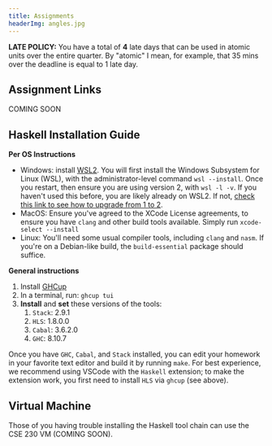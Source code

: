 ```yaml
---
title: Assignments
headerImg: angles.jpg
---
```


**LATE POLICY:** You have a total of **4** late days that can be used 
in atomic units over the entire quarter. By "atomic" I mean, for example, 
that 35 mins over the deadline is equal to 1 late day.

## Assignment Links

COMING SOON

<!-- - [00-lambda](https://classroom.github.com/a/PwNVGSom), due **10/8 at 23:59:59**
- [01-trees](https://classroom.github.com/a/EKaa5k6e), due **10/22 at 23:59:59**
- [02-while](https://classroom.github.com/a/apPaNw-v), due **11/12 at 23:59:59** -->
 
## Haskell Installation Guide

**Per OS Instructions**
- Windows: install [WSL2](https://learn.microsoft.com/en-us/windows/wsl/install). You will first install the Windows Subsystem for Linux (WSL), with the administrator-level command `wsl --install`. Once you restart, then ensure you are using version 2, with `wsl -l -v`. If you haven't used this before, you are likely already on WSL2. If not, [check this link to see how to upgrade from 1 to 2](https://learn.microsoft.com/en-us/windows/wsl/install).
- MacOS: Ensure you've agreed to the XCode License agreements, to ensure you have `clang` and other build tools available. Simply run `xcode-select --install`
- Linux: You'll need some usual compiler tools, including `clang` and `nasm`. If you're on a Debian-like build, the `build-essential` package should suffice.

**General instructions**
1. Install [GHCup](https://www.haskell.org/ghcup/)
2. In a terminal, run: `ghcup tui`
3. **Install** and **set** these versions of the tools: 
	  1. `Stack`: 2.9.1
	  2. `HLS`: 1.8.0.0
	  3. `Cabal`: 3.6.2.0
	  4. `GHC`: 8.10.7

Once you have `GHC`, `Cabal`, and `Stack` installed,
you can edit your homework in your favorite text editor and build it by running `make`.
For best experience, we recommend using VSCode with the `Haskell` extension;
to make the extension work, you first need to install `HLS` via `ghcup` (see above).

## Virtual Machine

Those of you having trouble installing the Haskell tool chain 
can use the CSE 230 VM (COMING SOON).

